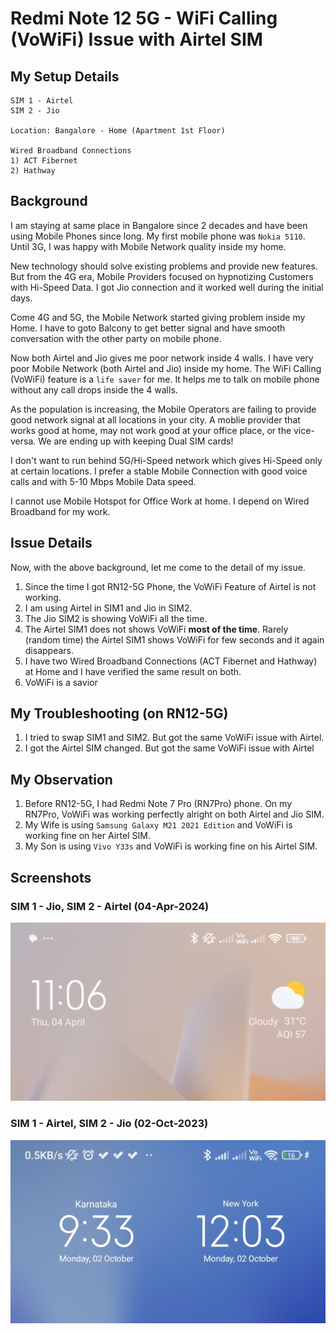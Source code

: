 # Redmi Note 12 5G - WiFi Calling (VoWiFi) Issue with Airtel SIM

## My Setup Details 
```
SIM 1 - Airtel 
SIM 2 - Jio 

Location: Bangalore - Home (Apartment 1st Floor)

Wired Broadband Connections 
1) ACT Fibernet
2) Hathway
```

## Background
I am staying at same place in Bangalore since 2 decades and have been using Mobile Phones since long.  My first mobile phone was `Nokia 5110`.  Until 3G, I was happy with Mobile Network quality inside my home.

New technology should solve existing problems and provide new features. But from the 4G era, Mobile Providers focused on hypnotizing Customers with Hi-Speed Data.  I got Jio connection and it worked well during the initial days. 

Come 4G and 5G, the Mobile Network started giving problem inside my Home. I have to goto Balcony to get better signal and have smooth conversation with the other party on mobile phone.

Now both Airtel and Jio gives me poor network inside 4 walls.  I have very poor Mobile Network (both Airtel and Jio) inside my home.  The WiFi Calling (VoWiFi) feature is a `life saver` for me.  It helps me to talk on mobile phone without any call drops inside the 4 walls.

As the population is increasing, the Mobile Operators are failing to provide good network signal at all locations in your city.  A moblie provider that works good at home, may not work good at your office place, or the vice-versa.  We are ending up with keeping Dual SIM cards!

I don't want to run behind 5G/Hi-Speed network which gives Hi-Speed only at certain locations. I prefer a stable Mobile Connection with good voice calls and with 5-10 Mbps Mobile Data speed. 

I cannot use Mobile Hotspot for Office Work at home. I depend on Wired Broadband for my work. 

## Issue Details
Now, with the above background, let me come to the detail of my issue.
1. Since the time I got RN12-5G Phone, the VoWiFi Feature of Airtel is not working.
1. I am using Airtel in SIM1 and Jio in SIM2.
1. The Jio SIM2 is showing VoWiFi all the time.
1. The Airtel SIM1 does not shows VoWiFi **most of the time**.  Rarely (random time) the Airtel SIM1 shows VoWiFi for few seconds and it again disappears.
1. I have two Wired Broadband Connections (ACT Fibernet and Hathway) at Home and I have verified the same result on both. 
1. VoWiFi is a savior 

## My Troubleshooting (on RN12-5G)
1. I tried to swap SIM1 and SIM2. But got the same VoWiFi issue with  Airtel.
1. I got the Airtel SIM changed.  But got the same VoWiFi issue with Airtel 

## My Observation
1. Before RN12-5G, I had Redmi Note 7 Pro (RN7Pro) phone. On my RN7Pro, VoWiFi was working perfectly alright on both Airtel and Jio SIM.
1. My Wife is using `Samsung Galaxy M21 2021 Edition` and VoWiFi is working fine on her Airtel SIM.
1. My Son is using `Vivo Y33s` and VoWiFi is working fine on his Airtel SIM.


## Screenshots 

### SIM 1 - Jio, SIM 2 - Airtel (04-Apr-2024)
![Image](./images/RN12-5G-VoWiFi-20240404-1106.jpg)

### SIM 1 - Airtel, SIM 2 - Jio (02-Oct-2023)
![Image](./images/RN12-5G-VoWiFi-20231002-0933.jpg)
